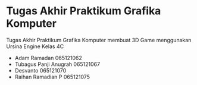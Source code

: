 # Tugas Akhir Praktikum Grafika Komputer
Tugas Akhir Praktikum Grafika Komputer membuat 3D Game menggunakan Ursina Engine Kelas 4C
- Adam Ramadan 065121062
- Tubagus Panji Anugrah 065121067
- Desvanto 065121070
- Raihan Ramadian P 065121075
